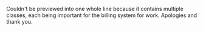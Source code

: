 Couldn't be previewed into one whole line because it contains multiple classes, each being important for the billing system for work. Apologies and thank you.

